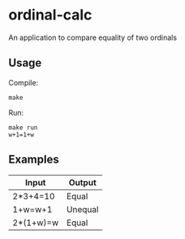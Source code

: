 # ordinal-calc
An application to compare equality of two ordinals

## Usage
Compile:
```
make
```

Run:
```
make run
w+1=1+w
```

## Examples
| Input  | Output |
| ------------- | ------------- |
| 2*3+4=10 | Equal |
| 1+w=w+1 | Unequal |
| 2*(1+w)=w  | Equal |
